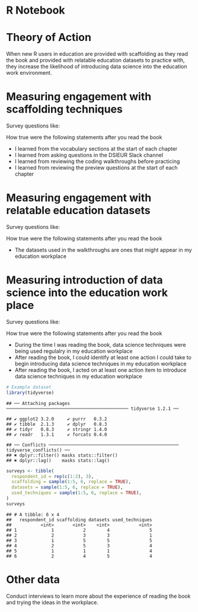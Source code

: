 R Notebook
================

# Theory of Action

When new R users in education are provided with scaffolding as they read
the book and provided with relatable education datasets to practice
with, they increase the likelihood of introducing data science into the
education work environment.

# Measuring engagement with scaffolding techniques

Survey questions like:

How true were the following statements after you read the book

  - I learned from the vocabulary sections at the start of each chapter
  - I learned from asking questions in the DSIEUR Slack channel
  - I learned from reviewing the coding walkthroughs before practicing
  - I learned from reviewing the preview questions at the start of each
    chapter

# Measuring engagement with relatable education datasets

Survey questions like:

How true were the following statements after you read the book

  - The datasets used in the walkthroughs are ones that might appear in
    my education workplace

# Measuring introduction of data science into the education work place

Survey questions like:

How true were the following statements after you read the book

  - During the time I was reading the book, data science techniques were
    being used regulalry in my education workplace
  - After reading the book, I could identify at least one action I could
    take to begin introducing data science techniques in my education
    workplace
  - After reading the book, I acted on at least one action item to
    introduce data science techniques in my education workplace

<!-- end list -->

``` r
# Example dataset
library(tidyverse) 
```

    ## ── Attaching packages ────────────────────────────────────────────── tidyverse 1.2.1 ──

    ## ✔ ggplot2 3.2.0     ✔ purrr   0.3.2
    ## ✔ tibble  2.1.3     ✔ dplyr   0.8.3
    ## ✔ tidyr   0.8.3     ✔ stringr 1.4.0
    ## ✔ readr   1.3.1     ✔ forcats 0.4.0

    ## ── Conflicts ───────────────────────────────────────────────── tidyverse_conflicts() ──
    ## ✖ dplyr::filter() masks stats::filter()
    ## ✖ dplyr::lag()    masks stats::lag()

``` r
surveys <- tibble(
  respondent_id = rep(c(1:2), 3), 
  scaffolding = sample(1:5, 6, replace = TRUE), 
  datasets = sample(1:5, 6, replace = TRUE), 
  used_techniques = sample(1:5, 6, replace = TRUE), 
)
surveys
```

    ## # A tibble: 6 x 4
    ##   respondent_id scaffolding datasets used_techniques
    ##           <int>       <int>    <int>           <int>
    ## 1             1           2        4               5
    ## 2             2           3        3               1
    ## 3             1           5        5               5
    ## 4             2           5        3               4
    ## 5             1           1        1               4
    ## 6             2           4        5               4

# Other data

Conduct interviews to learn more about the experience of reading the
book and trying the ideas in the workplace.
